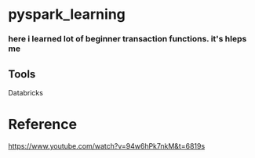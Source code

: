 # pyspark_learning
### here i learned lot of  beginner transaction functions. it's hleps me 


## Tools
 Databricks

# Reference
https://www.youtube.com/watch?v=94w6hPk7nkM&t=6819s
